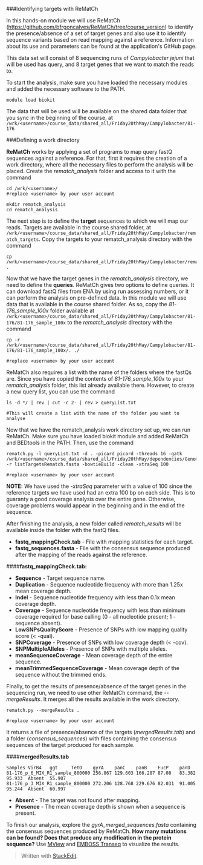 ###Identifying targets with ReMatCh

In this hands-on module we will use ReMatCh (https://github.com/bfrgoncalves/ReMatCh/tree/course_version) to identify the presence/absence of a set of target genes and also use it to identify sequence variants based on read mapping against a reference. Information about its use and parameters can be found at the application's GitHub page.

This data set will consist of 8 sequencing runs of *Campylobacter jejuni* that will be used has query, and 8 target genes that we want to match the reads to.

To start the analysis, make sure you have loaded the necessary modules and added the necessary software to the PATH.

    module load biokit
  
The data that will be used will be available on the shared data folder that you sync in the beginning of the course, at `/wrk/<username>/course_data/shared_all/Friday20thMay/Campylobacter/81-176` 

###Defining a work directory

**ReMatCh** works by applying a set of programs to map query fastQ sequences against a reference. For that, first it requires the creation of a work directory, where all the necessary files to perform the analysis will be placed. Create the *rematch_analysis* folder and access to it with the command

    cd /wrk/<username>/
    #replace <username> by your user account
    
    mkdir rematch_analysis
    cd rematch_analysis

The next step is to define the **target** sequences to which we will map our reads. Targets are available in the course shared folder, at `/wrk/<username>/course_data/shared_all/Friday20thMay/Campylobacter/rematch_targets`. Copy the targets to your rematch_analysis directory with the command

    cp /wrk/<username>/course_data/shared_all/Friday20thMay/Campylobacter/rematch_targets/listTargetsRematch.fasta .

Now that we have the target genes in the *rematch_analysis* directory, we need to define the **queries**. ReMatCh gives two options to define queries. It can download fastQ files from ENA by using run assessing numbers, or it can perform the analysis on pre-defined data. In this module we will use data that is available in the course shared folder. As so, copy the *81-176_sample_100x* folder available at  `/wrk/<username>/course_data/shared_all/Friday20thMay/Campylobacter/81-176/81-176_sample_100x` to the *rematch_analysis* directory with the command

    cp -r /wrk/<username>/course_data/shared_all/Friday20thMay/Campylobacter/81-176/81-176_sample_100x/. ./
    
    #replace <username> by your user account


ReMatCh also requires a list with the name of the folders where the fastQs are. Since you have copied the contents of *81-176_sample_100x* to your *rematch_analysis* folder, this list already available there. However,  to create a new query list, you can use the command

	   
    ls -d */ | rev | cut -c 2- | rev > queryList.txt
    
    #This will create a list with the name of the folder you want to analyse

Now that we have the rematch_analysis work directory set up, we can run ReMatCh. Make sure you have loaded biokit module and added ReMatCh and BEDtools in the PATH. Then, use the command

    rematch.py -l queryList.txt -d . -picard picard -threads 16 -gatk /wrk/<username>/course_data/shared_all/Friday20thMay/dependencies/GenomeAnalysisTK.jar -r listTargetsRematch.fasta -bowtieBuild -clean -xtraSeq 100
    
    #replace <username> by your user account

**NOTE:** We have used the *-xtraSeq* parameter with a value of 100 since the reference targets we have used had an extra 100 bp on each side. This is to guaranty a good coverage analysis over the entire gene. Otherwise, coverage problems would appear in the beginning and in the end of the sequence. 

After finishing the analysis, a new folder called *rematch_results* will be available inside the folder with the fastQ files.

- **fastq_mappingCheck.tab** - File with mapping statistics for each target. 
- **fastq_sequences.fasta** - File with the consensus sequence produced after the mapping of the reads against the reference. 

####**fastq_mappingCheck.tab:**
- **Sequence** - Target sequence name.
- **Duplication** - Sequence nucleotide frequency with more than 1.25x mean coverage depth.
- **Indel** - Sequence nucleotide frequency with less than 0.1x mean coverage depth.
- **Coverage** - Sequence nucleotide frequency with less than minimum coverage required for base calling (0 - all nucleotide present; 1 - sequence absent).
- **LowSNPsQualityScore** - Presence of SNPs with low mapping quality score (< -qual).
- **SNPCoverage** - Presence of SNPs with low coverage depth (< -cov).
- **SNPMultipleAlleles** - Presence of SNPs with multiple alleles.
- **meanSequenceCoverage** - Mean coverage depth of the entire sequence.
- **meanTrimmedSequenceCoverage** - Mean coverage depth of the sequence without the trimmed ends.

Finally, to get the results of presence/absence of the target genes in the sequencing run, we need to use other ReMatCh command, the *--mergeResults*. It merges all the results available in the work directory.

    rematch.py --mergeResults .
    
    #replace <username> by your user account

It returns a file of presence/absence of the targets (*mergedResults.tab*) and a folder (*consensus_sequences*) with files containing the consensus sequences of the target produced for each sample.

####**mergedResults.tab**

    Samples VirB4   ggt     TetO    gyrA    panC    panB    FucP    panD
    81-176_p_6_MIX_R1_sample_800000 256.867 129.603 166.287 87.08   83.382  95.933  Absent  55.907
    81-176_p_3_MIX_R1_sample_800000 272.206 128.768 229.676 82.031  91.005  95.244  Absent  60.997

- **Absent** - The target was not found after mapping.
- **Presence** - The mean coverage depth is shown when a sequence is present.

To finish our analysis, explore the *gyrA_merged_sequences.fasta* containing the consensus sequences produced by ReMatCh. **How many mutations can be found? Does that produce any modification in the protein sequence?** Use [MView](http://www.ebi.ac.uk/Tools/msa/mview/) and [EMBOSS Transeq](http://www.ebi.ac.uk/Tools/st/emboss_transeq/) to visualize the results.



> Written with [StackEdit](https://stackedit.io/).